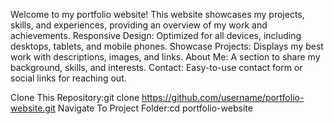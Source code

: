 Welcome to my portfolio website! This website showcases my projects, skills, and experiences, providing an overview of my work and achievements.
Responsive Design: Optimized for all devices, including desktops, tablets, and mobile phones.
Showcase Projects: Displays my best work with descriptions, images, and links.
About Me: A section to share my background, skills, and interests.
Contact: Easy-to-use contact form or social links for reaching out.

Clone This Repository:git clone https://github.com/username/portfolio-website.git
Navigate To Project Folder:cd portfolio-website
         
